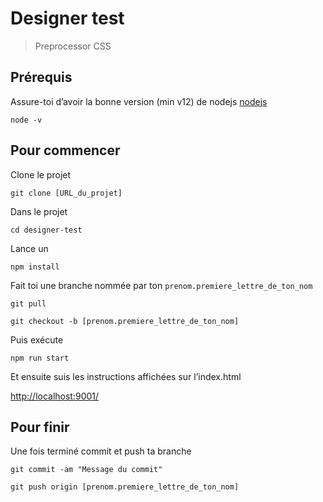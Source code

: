# Designer test
> Preprocessor CSS

## Prérequis
Assure-toi d’avoir la bonne version (min v12) de nodejs [nodejs](https://nodejs.org/)
```shell
node -v 
```

## Pour commencer
Clone le projet
```shell
git clone [URL_du_projet]
```

Dans le projet
```shell
cd designer-test
```

Lance un
```shell
npm install
```

Fait toi une branche nommée par ton `prenom.premiere_lettre_de_ton_nom`
```shell
git pull
```
```shell
git checkout -b [prenom.premiere_lettre_de_ton_nom]
```

Puis exécute 
```shell
npm run start
```

Et ensuite suis les instructions affichées sur l’index.html

[http://localhost:9001/](http://localhost:9001/)


## Pour finir
Une fois terminé commit et push ta branche

```shell
git commit -am "Message du commit"
```

```shell
git push origin [prenom.premiere_lettre_de_ton_nom]
```